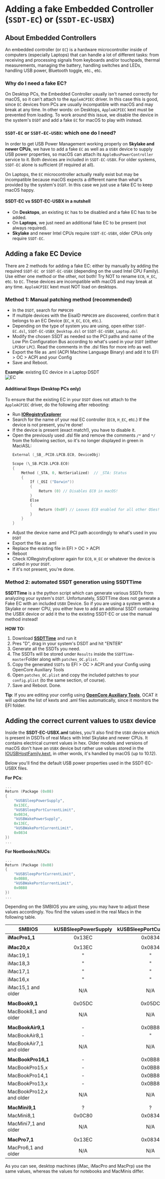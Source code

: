 # Adding a fake Embedded Controller (`SSDT-EC`) or (`SSDT-EC-USBX`) 

## About Embedded Controllers
An embedded controller (or `EC`) is a hardware microcontroller inside of computers (especially Laptops) that can handle a lot of different tasks: from receiving and processing signals from keyboards and/or touchpads, thermal measurements, managing the battery, handling switches and LEDs, handling USB power, Bluetooth toggle, etc., etc.

### Why do I need a fake EC?
On Desktop PCs, the Embedded Controller usually isn't named correctly for macOS, so it can't attach to the `AppleACPIEC` driver. In this case this is good, since `EC` devices from PCs are usually incompatible with macOS and may break at any time. In other words: on Desktops, `AppleACPIEC` kext must be prevented from loading. To work around this issue, we disable the device in the system's `DSDT` and add a fake `EC` for macOS to play with instead.

### `SSDT-EC` or `SSDT-EC-USBX`: which one do I need?
In order to get USB Power Management working properly on **Skylake and newer CPUs**, we have to add a fake `EC` as well as a `USBX` device to supply USB power properties, so macOS can attach its `AppleBusPowerController` service to it. Both devices are included in `SSDT-EC-USBX`. For older systems, `SSDT-EC` alone is sufficient (if required at all).

On Laptops, the `EC` microcontroller actually really exist but may be incompatible because macOS expects a different name than what's provided by the system's `DSDT`. In this case we just use a fake EC to keep macOS happy.

#### SSDT-EC vs SSDT-EC-USBX in a nutshell

- On **Desktops**, an existing `EC` has to be disabled and a fake EC has to be added.
- On **Laptops**, we just need an additional fake EC to be present (not always required).
- **Skylake** and newer Intel CPUs require `SSDT-EC-USBX`, older CPUs only require `SSDT-EC`.

## Adding a fake EC Device
There are 2 methods for adding a fake EC: either by manually by adding the required `SSDT-EC `or `SSDT-EC-USBX` (depending on the used Intel CPU Family). Use either one method or the other, not both! Try NOT to rename `EC0`, `H_EC`, etc. to `EC`. These devices are incompatible with macOS and may break at any time. `AppleACPIEC` kext must NOT load on desktops.

### Method 1: Manual patching method (recommended)
- In the `DSDT`, search for `PNP0C09` 
- If multiple devices with the EisaID `PNP0C09` are discovered, confirm that it belongs to an EC Device (`EC`, `H_EC`, `EC0`, etc.).
- Depending on the type of system you are using, open either `SSDT-EC.dsl`, `SSDT-EC-USBX_Desktop.dsl` or `SSDT-EC-USBX_Laptop.dsl`
- Modify the chosen SSDT as needed so the PCI paths and name of the Low Pin Configuration Bus according to what's used in your `DSDT` (either `LPCB`or `LPC`). Read the comments in the .dsl files for more info as well.
- Export the file as .aml (ACPI Machine Language Binary) and add it to EFI > OC > ACPI and your Config
- Save and Reboot.

**Example**: existing EC device in a Laptop DSDT </br>
![EC](https://user-images.githubusercontent.com/76865553/164182710-cd33bf84-68e1-4b1c-bc23-ad039adcb16a.png)

#### Additional Steps (Desktop PCs only)
To ensure that the existing EC in your `DSDT` does not attach to the `AppleACPIEC` driver, do the following after rebooting:

- Run [**IORegistryExplorer**](https://github.com/khronokernel/IORegistryClone)
- Search for the name of your real EC controller (`EC0`, `H_EC`, etc.)  If the device is not present, you're done!
- If the device is present (exact match!), you have to disable it. 
- Open the previously used .dsl file and remove the comments `/*` and `*/ `from the following section, so it's no longer displayed in green in MaciASL:
	```swift
    External (_SB_.PCI0.LPCB.EC0, DeviceObj)

    Scope (\_SB.PCI0.LPCB.EC0)
    {
        Method (_STA, 0, NotSerialized)  // _STA: Status
        {
            If (_OSI ("Darwin"))
            {
                Return (0) // Disables EC0 in macOS!
            }
            Else
            {
                Return (0x0F) // Leaves EC0 enabled for all other OSes!
            }
        }
    }
    ```
- Adjust the device name and PCI path accordingly to what's used in you `DSDT`
- Export the file as .aml
- Replace the existing file in EFI > OC > ACPI
- Reboot
- Check IORegistryExplorer again for `EC0`, `H_EC` or whatever the device is called in your `DSDT`.
- If it's not present, you're done.

### Method 2: automated SSDT generation using SSDTTime
**SSDTTime** is a the python script which can generate various SSDTs from analyzing your system's `DSDT`. Unfortunately, SSDTTime does not generate a Fake EC with an included `USBX` Device. So if you are using a system with a Skylake or newer CPU, you either have to add an addtional SSDT containing the USBX device or add it the to the existing SSDT-EC or use the manual method instead!

**HOW TO:**

1. Download [**SSDTTime**](https://github.com/corpnewt/SSDTTime) and run it
2. Pres "D", drag in your system's DSDT and hit "ENTER"
3. Generate all the SSDTs you need.
4. The SSDTs will be stored under `Results` inside the `SSDTTime-master`Folder along with `patches_OC.plist`.
5. Copy the generated `SSDTs` to EFI > OC > ACPI and your Config using OpenCore Auxiliary Tools
6. Open `patches_OC.plist` and copy the included patches to your `config.plist` (to the same section, of course).
7. Save and Reboot. Done.

**Tip**: If you are editing your config using [**OpenCore Auxiliary Tools**](https://github.com/ic005k/QtOpenCoreConfig/releases), OCAT it will update the list of kexts and .aml files automatically, since it monitors the EFI folder.

## Adding the correct current values to `USBX` device
Inside the **SSDT-EC-USBX.aml** tables, you'll also find the `USBX` device which is present in DSDTs of real Macs with Intel Skylake and newer CPUs. It contains electrical current values in hex. Older models and versions of macOS don't have an `USBX` device but rather use values stored in the [IOUSBHostFamily.kext](https://www.tonymacx86.com/threads/guide-usb-power-property-injection-for-sierra-and-later.222266/), in other words, it's handled by macOS (up to 10.12).

Below you'll find the default USB power properties used in the SSDT-EC-USBX files.

**For PCs**:

```swift
...
Return (Package (0x08)
{	
    "kUSBSleepPowerSupply", 
    0x13EC,
    "kUSBSleepPortCurrentLimit", 
    0x0834,
    "kUSBWakePowerSupply",
    0x13EC, 
    "kUSBWakePortCurrentLimit", 
    0x0834
})
...
```
**For Noetbooks/NUCs**:

```swift
...
Return (Package (0x08)
{	
    "kUSBSleepPortCurrentLimit", 
    0x0BB8,
    "kUSBWakePortCurrentLimit", 
    0x0BB8
})
...
```
Depending on the SMBIOS you are using, you may have to adjust these values accordingly. You find the values used in the real Macs in the following table.

|SMBIOS|kUSBSleepPowerSupply|kUSBSleepPortCurrentLimit|kUSBWakePowerSupply|kUSBWakePortCurrentLimit|
|-------|:----:|:----:|:----:|:----:|
**iMacPro1,1**|0x13EC|0x0834|0x13EC|0x0834
||||||
**iMac20,x**|0x13EC|0x0834|0x13EC|0x0834
iMac19,1|"|"|"|"
iMac18,3|"|"|"|"
iMac17,1|"|"|"|"
iMac16,x|"|"|"|"
iMac15,1 and older|N/A|N/A|N/A|N/A
||||||
**MacBook9,1**|0x05DC|0x05DC|0x05DC|0x05DC
MacBook8,1 and older|N/A|N/A|N/A|N/A
||||||
**MacBookAir9,1**|-|0x0BB8|-|0x0BB8
MacBookAir8,1|-|"|-|"
MacBookAir7,1 and older|N/A|N/A|N/A|N/A
||||||
**MacBookPro16,1**|-|0x0BB8|-|0x0BB8
MacBookPro15,x|-|0x0BB8|-|0x0BB8
MacBookPro14,1|-|0x0BB8|-|0x0BB8
MacBookPro13,x|-|0x0BB8|-|0x0BB8
MacBookPro12,x and older|N/A|N/A|N/A|N/A
||||||
**MacMini9,1**|?|?|?|?
MacMini8,1|0x0C80|0x0834|0x0C80|0x0834
MacMini7,1 and older|N/A|N/A|N/A|N/A
||||||
**MacPro7,1**|0x13EC|0x0834|0x13EC|0x0834|
MacPro6,1 and older|N/A|N/A|N/A|N/A

As you can see, desktop machines (iMac, iMacPro and MacPrp) use the same values, whereas the values for notebooks and MacMinis differ.
